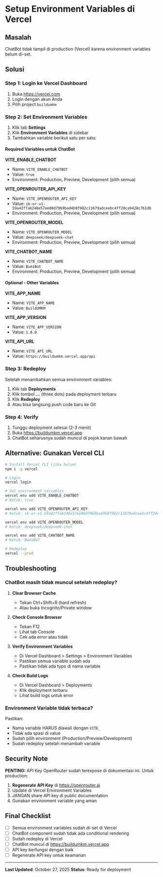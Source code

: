 # Setup Environment Variables di Vercel

## Masalah

ChatBot tidak tampil di production (Vercel) karena environment variables belum di-set.

## Solusi

### Step 1: Login ke Vercel Dashboard

1. Buka <https://vercel.com>
2. Login dengan akun Anda
3. Pilih project `buildumkm`

### Step 2: Set Environment Variables

1. Klik tab **Settings**
2. Klik **Environment Variables** di sidebar
3. Tambahkan variable berikut satu per satu:

#### Required Variables untuk ChatBot

**VITE_ENABLE_CHATBOT**

- Name: `VITE_ENABLE_CHATBOT`
- Value: `true`
- Environment: Production, Preview, Development (pilih semua)

**VITE_OPENROUTER_API_KEY**

- Name: `VITE_OPENROUTER_API_KEY`
- Value: `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`
- Environment: Production, Preview, Development (pilih semua)

**VITE_OPENROUTER_MODEL**

- Name: `VITE_OPENROUTER_MODEL`
- Value: `deepseek/deepseek-chat`
- Environment: Production, Preview, Development (pilih semua)

**VITE_CHATBOT_NAME**

- Name: `VITE_CHATBOT_NAME`
- Value: `BumiBot`
- Environment: Production, Preview, Development (pilih semua)

#### Optional - Other Variables

**VITE_APP_NAME**

- Name: `VITE_APP_NAME`
- Value: `BuildUMKM`

**VITE_APP_VERSION**

- Name: `VITE_APP_VERSION`
- Value: `1.0.0`

**VITE_API_URL**

- Name: `VITE_API_URL`
- Value: `https://buildumkm.vercel.app/api`

### Step 3: Redeploy

Setelah menambahkan semua environment variables:

1. Klik tab **Deployments**
2. Klik tombol **...** (three dots) pada deployment terbaru
3. Klik **Redeploy**
4. Atau bisa langsung push code baru ke Git

### Step 4: Verify

1. Tunggu deployment selesai (2-3 menit)
2. Buka <https://buildumkm.vercel.app>
3. ChatBot seharusnya sudah muncul di pojok kanan bawah

## Alternative: Gunakan Vercel CLI

```bash
# Install Vercel CLI (jika belum)
npm i -g vercel

# Login
vercel login

# Set environment variables
vercel env add VITE_ENABLE_CHATBOT
# Ketik: true

vercel env add VITE_OPENROUTER_API_KEY
# Ketik: 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

vercel env add VITE_OPENROUTER_MODEL
# Ketik: deepseek/deepseek-chat

vercel env add VITE_CHATBOT_NAME
# Ketik: BumiBot

# Redeploy
vercel --prod
```

## Troubleshooting

### ChatBot masih tidak muncul setelah redeploy?

1. **Clear Browser Cache**
   - Tekan Ctrl+Shift+R (hard refresh)
   - Atau buka Incognito/Private window

2. **Check Console Browser**
   - Tekan F12
   - Lihat tab Console
   - Cek ada error atau tidak

3. **Verify Environment Variables**
   - Di Vercel Dashboard > Settings > Environment Variables
   - Pastikan semua variable sudah ada
   - Pastikan tidak ada typo di nama variable

4. **Check Build Logs**
   - Di Vercel Dashboard > Deployments
   - Klik deployment terbaru
   - Lihat build logs untuk error

### Environment Variable tidak terbaca?

Pastikan:

- Nama variable HARUS diawali dengan `VITE_`
- Tidak ada spasi di value
- Sudah pilih environment (Production/Preview/Development)
- Sudah redeploy setelah menambah variable

## Security Note

**PENTING:** API Key OpenRouter sudah terexpose di dokumentasi ini. Untuk production:

1. **Regenerate API Key** di <https://openrouter.ai>
2. Update di Vercel Environment Variables
3. JANGAN share API key di public documentation
4. Gunakan environment variable yang aman

## Final Checklist

- [ ] Semua environment variables sudah di-set di Vercel
- [ ] ChatBot component sudah tidak ada conditional rendering
- [ ] Sudah redeploy di Vercel
- [ ] ChatBot muncul di <https://buildumkm.vercel.app>
- [ ] API key berfungsi dengan baik
- [ ] Regenerate API key untuk keamanan

---

**Last Updated**: October 27, 2025
**Status**: Ready for deployment
